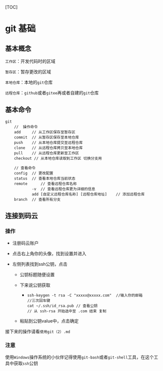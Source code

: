 [TOC]

# git 基础

## 基本概念

`工作区`：开发代码时的区域

`暂存区`：暂存更改的区域

`本地仓库`：本地的`git`仓库

`远程仓库`：`github`或者`gitee`再或者自建的`git`仓库

## 基本命令

```
git
	//	操作命令
	add		// 从工作区保存至暂存区
	commit	// 从暂存区保存至本地仓库
	push	// 从本地仓库提交至远程仓库
	clone	// 从远程仓库拷贝至本地仓库
	pull	// 从远程仓库更新至工作区 
	checkout // 从本地仓库读取到工作区 切换分支用
	
	// 查看命令
	config	// 更改配置
	status	// 查看本地仓库当前状态
	remote		// 查看远程仓库名称
			-v	// 查看远程仓库更为详细的信息
			add [自定义远程仓库名称] [远程仓库地址]	// 添加远程仓库
	branch	// 查看所有分支
```

## 连接到码云

### 操作

- 注册码云账户

- 点击右上角你的头像，找到设置并进入

- 左侧列表找到ssh公钥，点击

  - 公钥标题随便设置

  - 下来说公钥获取

    - ```
      ssh-keygen -t rsa -C "xxxxx@xxxxx.com"  //输入你的邮箱  
      //三次回车键
      cat ~/.ssh/id_rsa.pub	// 查看公钥
      // 从 ssh-rsa 开始选中至 .com 结束 复制
      ```

  - 粘贴到公钥value中，点击确定

接下来的操作请看`使用git（2）.md`

### 注意

使用`Windows`操作系统的小伙伴记得使用`git-bash`或者`git-shell`工具，在这个工具中获取`ssh`公钥